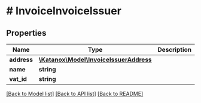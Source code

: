 # # InvoiceInvoiceIssuer

## Properties

Name | Type | Description | Notes
------------ | ------------- | ------------- | -------------
**address** | [**\Katanox\Model\InvoiceIssuerAddress**](InvoiceIssuerAddress.md) |  | [optional]
**name** | **string** |  | [optional]
**vat_id** | **string** |  | [optional]

[[Back to Model list]](../../README.md#models) [[Back to API list]](../../README.md#endpoints) [[Back to README]](../../README.md)
